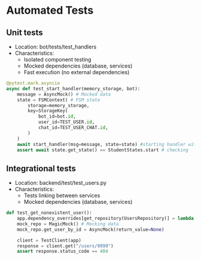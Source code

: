 # Automated Tests

## Unit tests

- Location: bot/tests/test_handlers
- Characteristics:
    - Isolated component testing
    - Mocked dependencies (database, services)
    - Fast execution (no external dependencies)
``` python
@pytest.mark.asyncio
async def test_start_handler(memory_storage, bot):
    message = AsyncMock() # Mocked data
    state = FSMContext( # FSM state
        storage=memory_storage,
        key=StorageKey(
            bot_id=bot.id,
            user_id=TEST_USER.id,
            chat_id=TEST_USER_CHAT.id,
        )
    )
    await start_handler(msg=message, state=state) #starting handler with mocked data
    assert await state.get_state() == StudentStates.start # checking
```

## Integrational tests

- Location: backend/test/test_users.py
- Characteristics:
    - Tests linking between services
    - Mocked dependencies (database, services)

```python
def test_get_nonexistent_user():
    app.dependency_overrides[get_repository(UsersRepository)] = lambda: mock_repo
    mock_repo = MagicMock() # Mocking data
    mock_repo.get_user_by_id = AsyncMock(return_value=None)

    client = TestClient(app)
    response = client.get("/users/9999")
    assert response.status_code == 404

```